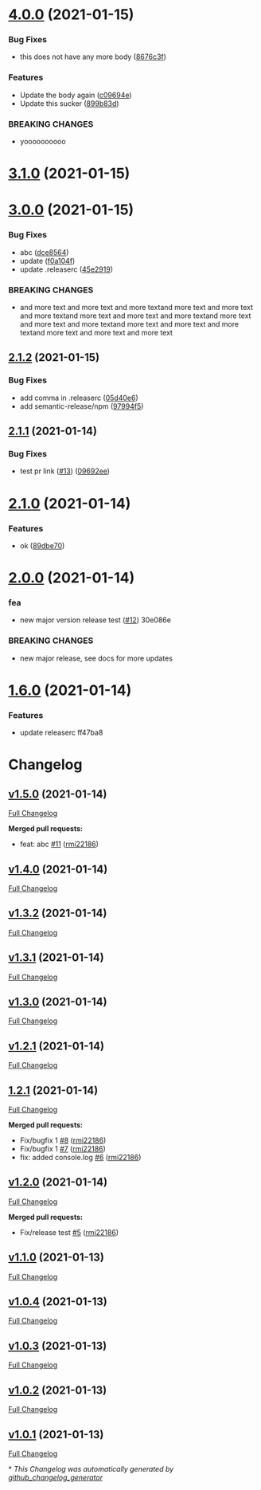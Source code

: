 # [4.0.0](https://github.com/rmi22186/rob-changelog-release-test/compare/v3.0.0...v4.0.0) (2021-01-15)


### Bug Fixes

* this does not have any more body ([8676c3f](https://github.com/rmi22186/rob-changelog-release-test/commit/8676c3f6ce041ff2639ddda9dd8d41302172f7e3))


### Features

* Update the body again ([c09694e](https://github.com/rmi22186/rob-changelog-release-test/commit/c09694e9cdcbe6ed792fdc49c3ea900163033d27))
* Update this sucker ([899b83d](https://github.com/rmi22186/rob-changelog-release-test/commit/899b83d9f6fc9d88497046d5933a4b26448680f3))


### BREAKING CHANGES

* yoooooooooo

# [3.1.0](https://github.com/rmi22186/rob-changelog-release-test/compare/v3.0.0...v3.1.0) (2021-01-15)

# [3.0.0](https://github.com/rmi22186/rob-changelog-release-test/compare/v2.1.2...v3.0.0) (2021-01-15)


### Bug Fixes

* abc ([dce8564](https://github.com/rmi22186/rob-changelog-release-test/commit/dce8564b5f8e2a3f097a0019b7e33079548934f5))
* update ([f0a104f](https://github.com/rmi22186/rob-changelog-release-test/commit/f0a104f0f332191494b71c512273d73288c89c86))
* update .releaserc ([45e2919](https://github.com/rmi22186/rob-changelog-release-test/commit/45e29197dfebefa4bfb88131d78120c526c79dc8))


### BREAKING CHANGES

* and more text and more text and more textand more text and more text and more textand more text and more text and more textand more text and more text and more textand more text and more text and more textand more text and more text and more text

## [2.1.2](https://github.com/rmi22186/rob-changelog-release-test/compare/v2.1.1...v2.1.2) (2021-01-15)


### Bug Fixes

* add comma in .releaserc ([05d40e6](https://github.com/rmi22186/rob-changelog-release-test/commit/05d40e6484470746f1206ce9a52c95011250c0ff))
* add semantic-release/npm ([97994f5](https://github.com/rmi22186/rob-changelog-release-test/commit/97994f5161cdf51890004e7d7a09c2819412f3e0))

## [2.1.1](https://github.com/rmi22186/rob-changelog-release-test/compare/v2.1.0...v2.1.1) (2021-01-14)


### Bug Fixes

* test pr link ([#13](https://github.com/rmi22186/rob-changelog-release-test/issues/13)) ([09692ee](https://github.com/rmi22186/rob-changelog-release-test/commit/09692ee5fd4757e17e08a70795852999d5f59214))

# [2.1.0](https://github.com/rmi22186/rob-changelog-release-test/compare/v2.0.0...v2.1.0) (2021-01-14)


### Features

* ok ([89dbe70](https://github.com/rmi22186/rob-changelog-release-test/commit/89dbe70e9960741c22c4eeb0a6ebb86fab1867cb))

# [2.0.0](https://github.com/rmi22186/rob-changelog-release-test/compare/v1.6.0...v2.0.0) (2021-01-14)


### fea

* new major version release test ([#12](https://github.com/rmi22186/rob-changelog-release-test/issues/12)) 30e086e


### BREAKING CHANGES

* new major release, see docs for more updates

# [1.6.0](https://github.com/rmi22186/rob-changelog-release-test/compare/v1.5.0...v1.6.0) (2021-01-14)


### Features

* update releaserc ff47ba8

# Changelog

## [v1.5.0](https://github.com/rmi22186/rob-changelog-release-test/tree/v1.5.0) (2021-01-14)

[Full Changelog](https://github.com/rmi22186/rob-changelog-release-test/compare/v1.4.0...v1.5.0)

**Merged pull requests:**

- feat: abc [\#11](https://github.com/rmi22186/rob-changelog-release-test/pull/11) ([rmi22186](https://github.com/rmi22186))

## [v1.4.0](https://github.com/rmi22186/rob-changelog-release-test/tree/v1.4.0) (2021-01-14)

[Full Changelog](https://github.com/rmi22186/rob-changelog-release-test/compare/v1.3.2...v1.4.0)

## [v1.3.2](https://github.com/rmi22186/rob-changelog-release-test/tree/v1.3.2) (2021-01-14)

[Full Changelog](https://github.com/rmi22186/rob-changelog-release-test/compare/v1.3.1...v1.3.2)

## [v1.3.1](https://github.com/rmi22186/rob-changelog-release-test/tree/v1.3.1) (2021-01-14)

[Full Changelog](https://github.com/rmi22186/rob-changelog-release-test/compare/v1.3.0...v1.3.1)

## [v1.3.0](https://github.com/rmi22186/rob-changelog-release-test/tree/v1.3.0) (2021-01-14)

[Full Changelog](https://github.com/rmi22186/rob-changelog-release-test/compare/v1.2.1...v1.3.0)

## [v1.2.1](https://github.com/rmi22186/rob-changelog-release-test/tree/v1.2.1) (2021-01-14)

[Full Changelog](https://github.com/rmi22186/rob-changelog-release-test/compare/1.2.1...v1.2.1)

## [1.2.1](https://github.com/rmi22186/rob-changelog-release-test/tree/1.2.1) (2021-01-14)

[Full Changelog](https://github.com/rmi22186/rob-changelog-release-test/compare/v1.2.0...1.2.1)

**Merged pull requests:**

- Fix/bugfix 1 [\#8](https://github.com/rmi22186/rob-changelog-release-test/pull/8) ([rmi22186](https://github.com/rmi22186))
- Fix/bugfix 1 [\#7](https://github.com/rmi22186/rob-changelog-release-test/pull/7) ([rmi22186](https://github.com/rmi22186))
- fix: added console.log [\#6](https://github.com/rmi22186/rob-changelog-release-test/pull/6) ([rmi22186](https://github.com/rmi22186))

## [v1.2.0](https://github.com/rmi22186/rob-changelog-release-test/tree/v1.2.0) (2021-01-14)

[Full Changelog](https://github.com/rmi22186/rob-changelog-release-test/compare/v1.1.0...v1.2.0)

**Merged pull requests:**

- Fix/release test [\#5](https://github.com/rmi22186/rob-changelog-release-test/pull/5) ([rmi22186](https://github.com/rmi22186))

## [v1.1.0](https://github.com/rmi22186/rob-changelog-release-test/tree/v1.1.0) (2021-01-13)

[Full Changelog](https://github.com/rmi22186/rob-changelog-release-test/compare/v1.0.4...v1.1.0)

## [v1.0.4](https://github.com/rmi22186/rob-changelog-release-test/tree/v1.0.4) (2021-01-13)

[Full Changelog](https://github.com/rmi22186/rob-changelog-release-test/compare/v1.0.3...v1.0.4)

## [v1.0.3](https://github.com/rmi22186/rob-changelog-release-test/tree/v1.0.3) (2021-01-13)

[Full Changelog](https://github.com/rmi22186/rob-changelog-release-test/compare/v1.0.2...v1.0.3)

## [v1.0.2](https://github.com/rmi22186/rob-changelog-release-test/tree/v1.0.2) (2021-01-13)

[Full Changelog](https://github.com/rmi22186/rob-changelog-release-test/compare/v1.0.1...v1.0.2)

## [v1.0.1](https://github.com/rmi22186/rob-changelog-release-test/tree/v1.0.1) (2021-01-13)

[Full Changelog](https://github.com/rmi22186/rob-changelog-release-test/compare/a2658f2a53503bdeada85be8a4ed7fd87cbd6048...v1.0.1)



\* *This Changelog was automatically generated by [github_changelog_generator](https://github.com/github-changelog-generator/github-changelog-generator)*
